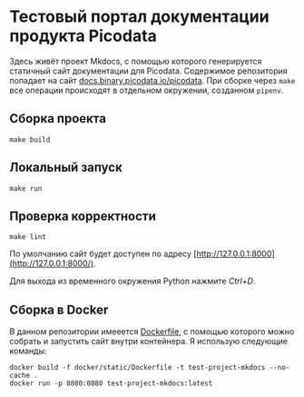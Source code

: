# Тестовый портал документации продукта Picodata

Здесь живёт проект Mkdocs, с помощью которого генерируется статичный сайт документации для Picodata. Содержимое репозитория попадает на сайт [docs.binary.picodata.io/picodata](docs.binary.picodata.io/picodata).
При сборке через `make` все операции происходят в отдельном окружении, созданном `pipenv`.

## Cборка проекта
```
make build
```

## Локальный запуск
```
make run
```

## Проверка корректности
```
make lint
```

По умолчанию сайт будет доступен по адресу [http://127.0.0.1:8000](http://127.0.0.1:8000/).

Для выхода из временного окружения Python нажмите _Ctrl+D_.

## Сборка в Docker

В данном репозитории имееется [Dockerfile](docker/static/Dockerfile), с помощью которого можно собрать и запустить сайт внутри контейнера. Я использую следующие команды:
```
docker build -f docker/static/Dockerfile -t test-project-mkdocs --no-cache .
docker run -p 8080:8080 test-project-mkdocs:latest
```

<!-- ## Загрузка в Heroku
Я сделал небольшую обёртку в PHP для того чтобы статическую версию сайта можно было деплоить в Heroku. После генерации сайта следует запустить скрипт `./phpize.sh`


#### Настройка и деплой в первый раз[^1]:
```
cd site 
heroku create
heroku config:set NPM_CONFIG_PRODUCTION=false
heroku config:set HOST=0.0.0.0
heroku config:set NPM_CONFIG_PRODUCTION=false -a peaceful-brook-74799
heroku config:set HOST=0.0.0.0 -a peaceful-brook-74799
heroku config:set NODE_ENV=production -a peaceful-brook-74799
git init
git add .
git commit -m "First Heroku commit"
git remote add origin https://git.heroku.com/peaceful-brook-74799.git
git push -u origin master
```
[^1]:Примечание: имя приложения будет отличаться (см. `heroku apps`) -->
